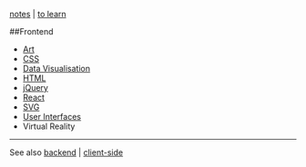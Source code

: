 [notes](notes.md) | [to learn](toLearn.md)

##Frontend
* [Art](art.md)
* [CSS](CSS/CSS.md)
* [Data Visualisation](dataVisualisation.md)
* [HTML](HTML/HTML.md)
* [jQuery](javascript/jQuery.md)
* [React](react/react.md)
* [SVG](HTML/SVG.md)
* [User Interfaces](UI.md)
* Virtual Reality

---

See also [backend](backend.md) | [client-side](client-side.md)
